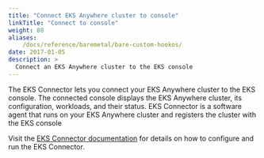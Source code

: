 ```yaml
---
title: "Connect EKS Anywhere cluster to console"
linkTitle: "Connect to console"
weight: 80
aliases:
    /docs/reference/baremetal/bare-custom-hookos/
date: 2017-01-05
description: >
  Connect an EKS Anywhere cluster to the EKS console
---
```


The EKS Connector lets you connect your EKS Anywhere cluster to the EKS console. The connected console displays the EKS Anywhere cluster, its configuration, workloads, and their status.
EKS Connector is a software agent that runs on your EKS Anywhere cluster and registers the cluster with the EKS console

Visit the [EKS Connector documentation](https://docs.aws.amazon.com/eks/latest/userguide/eks-connector.html) for details on how to configure and run the EKS Connector.